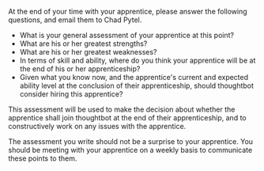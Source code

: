 At the end of your time with your apprentice, please answer the following questions, and email them to Chad Pytel.

* What is your general assessment of your apprentice at this point?
* What are his or her greatest strengths?
* What are his or her greatest weaknesses?
* In terms of skill and ability, where do you think your apprentice will be at the end of his or her apprenticeship?
* Given what you know now, and the apprentice's current and expected ability level at the conclusion of their apprenticeship, should thoughtbot consider hiring this apprentice?

This assessment will be used to make the decision about whether the apprentice shall join thoughtbot at the end of
their apprenticeship, and to constructively work on any issues with the apprentice.

The assessment you write should not be a surprise to your apprentice. You should be meeting with your apprentice on
a weekly basis to communicate these points to them.
